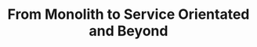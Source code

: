 ---
title: "From Monolith to Service Orientated and Beyond"
description: ""
topics:
- 
youtube: "kkHg66O-ZDU"
type: tv-episode
Date: '2020-03-31'
episode: 0009
---